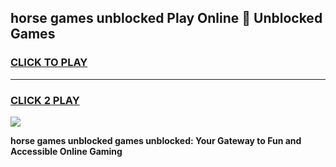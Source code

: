
## horse games unblocked Play Online 👋 Unblocked Games
<h3>
<a href="https://premium.freeplayer.one?title=horse_games_unblocked&ref=19F">CLICK TO PLAY</a></h3>
<hr>

<h3>
<a href="https://premium.freeplayer.one?title=horse_games_unblocked&ref=19F">CLICK 2 PLAY</a>
  
</h3>

<a href="https://premium.freeplayer.one?title=horse_games_unblocked&ref=19F"><img src="https://clearcache.store/games.png"></a>


**horse games unblocked games unblocked: Your Gateway to Fun and Accessible Online Gaming**
